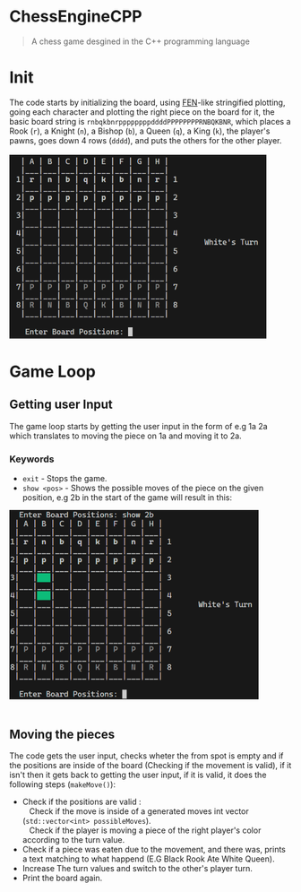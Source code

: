 # ChessEngineCPP

> A chess game desgined in the C++ programming language
# Init
The code starts by initializing the board, using [FEN](https://en.wikipedia.org/wiki/Forsyth%E2%80%93Edwards_Notation#:~:text=Forsyth%E2%80%93Edwards%20Notation%20(FEN),Scottish%20newspaper%20journalist%20David%20Forsyth.)-like stringified plotting, going each character and plotting the right piece on the board for it, the basic board string is `rnbqkbnrppppppppddddPPPPPPPPRNBQKBNR`, which places a Rook (`r`), a Knight (`n`), a Bishop (`b`), a Queen (`q`), a King (`k`), the player's pawns, goes down 4 rows (`dddd`), and puts the others for the other player. </br></br>
<picture>
<img src="https://raw.githubusercontent.com/DanPeled/ChessEngineCPP/main/README%20FILES/StartBoard.png" width="458.66666666666666666666666666667" height="328" style="pointer-events: none;"/>
</picture>
</br>
# Game Loop
## Getting user Input
The game loop starts by getting the user input in the form of <from> <to> e.g 1a 2a which translates to moving the piece on 1a and moving it to 2a.
### Keywords
- `exit` - Stops the game.
- `show <pos>` - Shows the possible moves of the piece on the given position, e.g 2b in the start of the game will result in this: </br>
<picture>
<img src="https://raw.githubusercontent.com/DanPeled/ChessEngineCPP/main/README%20FILES/ShowKeyword.png" width="444.66666666666666666666666666667" height="338"/>
</picture> </br> </br>

## Moving the pieces
The code gets the user input, checks wheter the from spot is empty and if the positions are inside of the board (Checking if the movement is valid), if it isn't then it gets back to getting the user input, if it is valid, it does the following steps (`makeMove()`): 
- Check if the positions are valid : </br>
&nbsp;&nbsp;&nbsp;Check if the move is inside of a generated moves int vector (`std::vector<int> possibleMoves`). </br>
&nbsp;&nbsp;&nbsp;Check if the player is moving a piece of the right player's color according to the turn value.
- Check if a piece was eaten due to the movement, and there was, prints a text matching to what happend (E.G Black Rook Ate White Queen).
- Increase The turn values and switch to the other's player turn.
- Print the board again.